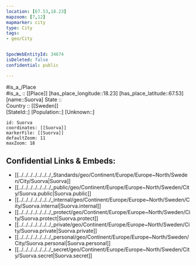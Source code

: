 ```yaml
---
location: [67.53,18.23] 
mapzoom: [7,12] 
mapmarker: city 
type: City
tags:
- geo/City


SpocWebEntityId: 34674
isDeleted: false
confidential: public

---
```

#is_a_/Place  
#is_a_ :: [[Place]] 
[has_place_longitude::18.23] 
[has_place_latitude::67.53] 
[name::Suorva] 
State ::  
Country :: [[Sweden]]  
[StateId::] 
[Population::] 
[Unknown::] 


```leaflet
id: Suorva
coordinates: [[Suorva]] 
markerFile: [[Suorva]] 
defaultZoom: 11 
maxZoom: 18
```


## Confidential Links & Embeds: 
- [[../../../../../../../_Standards/geo/Continent/Europe/Europe~North/Sweden/City/Suorva|Suorva]] 
- [[../../../../../../../_public/geo/Continent/Europe/Europe~North/Sweden/City/Suorva.public|Suorva.public]] 
- [[../../../../../../../_internal/geo/Continent/Europe/Europe~North/Sweden/City/Suorva.internal|Suorva.internal]] 
- [[../../../../../../../_protect/geo/Continent/Europe/Europe~North/Sweden/City/Suorva.protect|Suorva.protect]] 
- [[../../../../../../../_private/geo/Continent/Europe/Europe~North/Sweden/City/Suorva.private|Suorva.private]] 
- [[../../../../../../../_personal/geo/Continent/Europe/Europe~North/Sweden/City/Suorva.personal|Suorva.personal]] 
- [[../../../../../../../_secret/geo/Continent/Europe/Europe~North/Sweden/City/Suorva.secret|Suorva.secret]] 
